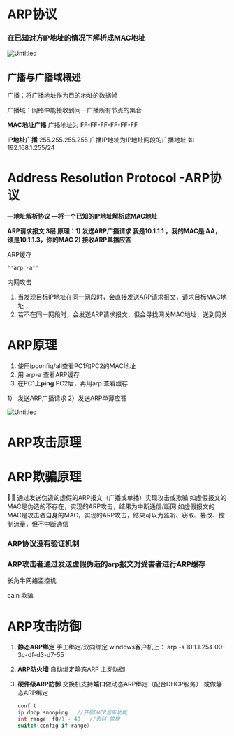 # ARP协议

### **在已知对方IP地址的情况下解析成MAC地址**

![Untitled](Untitled%2082.png)

## 广播与广播域概述

广播：将广播地址作为目的地址的数据帧

广播域：网络中能接收到同一广播所有节点的集合

**MAC地址广播**
广播地址为 FF-FF-FF-FF-FF-FF

**IP地址广播**
255.255.255.255
广播IP地址为IP地址网段的广播地址  如 192.168.1.255/24

# Address Resolution Protocol   -ARP协议

—**地址解析协议
—将一个已知的IP地址解析成MAC地址**

**ARP请求报文   3层
原理：1) 发送ARP广播请求     我是10.1.1.1 ，我的MAC是 AA，
                                                谁是10.1.1.3，你的MAC
           2) 接收ARP单播应答**

ARP缓存

```cpp
**arp -a**
```

内网攻击

1. 当发现目标IP地址在同一网段时，会直接发送ARP请求报文，请求目标MAC地址；
2. 若不在同一网段时，会发送ARP请求报文，但会寻找网关MAC地址，送到网关

# ARP原理

1. 使用ipconfig/all查看PC1和PC2的MAC地址
2. 用 arp-a 查看ARP缓存
3. 在PC1上**ping** PC2后，再用arp 查看缓存

1） 发送ARP广播请求
2）发送ARP单薄应答

![Untitled](Untitled%2083.png)

# ARP攻击原理

# ARP欺骗原理

<aside>
🙌🏻 通过发送伪造的虚假的ARP报文（广播或单播）实现攻击或欺骗
如虚假报文的MAC是伪造的不存在，实现的ARP攻击，结果为中断通信/断网
如虚假报文的MAC是攻击者自身的MAC，实现的ARP攻击，结果可以为监听、窃取、篡改、控制流量，但不中断通信

</aside>

### ARP协议没有验证机制

### ARP攻击者通过发送虚假伪造的arp报文对受害者进行ARP缓存

长角牛网络监控机

cain      欺骗

# ARP攻击防御

1. **静态ARP绑定**
手工绑定/双向绑定 
windows客户机上：
arp  -s  10.1.1.254  00-3c-df-d3-d7-55
2. **ARP防火墙**
自动绑定静态ARP
主动防御
3. **硬件级ARP防御**
交换机支持**端口**做动态ARP绑定（配合DHCP服务）
或做静态ARP绑定
    
    ```cpp
    conf t
    ip dhcp snooping   //开启DHCP监听功能
    int range  f0/1 - 48   //思科 锐捷
    switch(config-if-range)
    ```